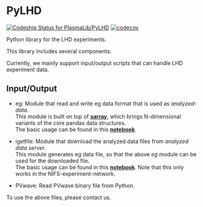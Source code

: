 # PyLHD
[ ![Codeship Status for PlasmaLib/PyLHD](https://app.codeship.com/projects/a765be20-b523-0134-c68d-5ed8b845772e/status?branch=master)](https://app.codeship.com/projects/193957)
[![codecov](https://codecov.io/gh/PlasmaLib/PyLHD/branch/master/graph/badge.svg?token=dnDhzru5u7)](https://codecov.io/gh/PlasmaLib/PyLHD)


Python library for the LHD experiments.

This library includes several components.

Currently, we mainly support input/output scripts that can handle LHD experiment data.

## Input/Output
+ eg: Module that read and write eg data format that is used as *analyzed-data*.  
This module is built on top of [**xarray**](http://xarray.pydata.org/),
which brings N-dimensional variants of the core pandas data structures.  
The basic usage can be found in this [**notebook**](notebooks/eg.ipynb).

+ igetfile: Module that download the analyzed data files from *analyzed data server*.  
This module generates eg data file,
so that the above *eg* module can be used for the downloaded file.  
The basic usage can be found in this [**notebook**](notebooks/igetfile.ipynb).
Note that this only works in the NIFS-experiment-network.

+ PVwave: Read PVwave binary file from Python.

To use the above files, please contact us.
